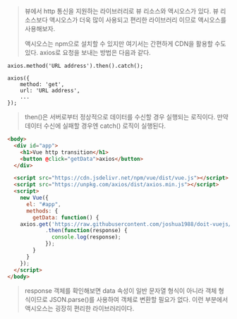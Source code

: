 > 뷰에서 http 통신을 지원하는 라이브러리로 뷰 리소스와 액시오스가 있다. 뷰 리소스보다 액시오스가 더욱 많이 사용되고 편리한 라이브러리 이므로 액시오스를 사용해보자.
>
> 액시오스는 npm으로 설치할 수 있지만 여기서는 간편하게 CDN을 활용할 수도 있다. axios로 요청을 보내는 방법은 다음과 같다.

```
axios.method('URL address').then().catch();
```

```
axios({
	method: 'get',
	url: 'URL address',
	...
});
```

> then()은 서버로부터 정상적으로 데이터를 수신할 경우 실행되는 로직이다. 만약 데이터 수신에 실패할 경우엔 catch() 로직이 실행된다.

```html
<body>
  <div id="app">
    <h1>Vue http transition</h1>
    <button @click="getData">axios</button>
  </div>

  <script src="https://cdn.jsdelivr.net/npm/vue/dist/vue.js"></script>
  <script src="https://unpkg.com/axios/dist/axios.min.js"></script>
  <script>
    new Vue({
      el: "#app",
      methods: {
        getData: function() {
	axios.get('https://raw.githubusercontent.com/joshua1988/doit-vuejs/master/data/demo.json')
            .then(function(response) {
              console.log(response);
            });
        }
      }
    });
  </script>  
</body>
```

> response 객체를 확인해보면 data 속성이 일반 문자열 형식이 아니라 객체 형식이므로 JSON.parse()를 사용하여 객체로 변환할 필요가 없다. 이런 부분에서 액시오스는 굉장히 편리한 라이브러리이다.